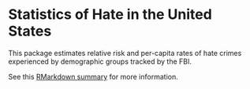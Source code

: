 # Statistics of Hate in the United States

This package estimates relative risk and per-capita rates of hate crimes experienced by demographic groups tracked by the FBI. 

See this [RMarkdown summary](https://htmlpreview.github.io/?https://github.com/conormcmahon/statistics_of_hate/blob/main/demographics_of_hate.html) for more information.
